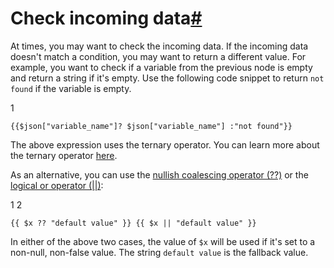 [](https://github.com/n8n-io/n8n-docs/edit/main/docs/code/cookbook/expressions/check-incoming-data.md "Edit this page")

# Check incoming data[#](#check-incoming-data "Permanent link")

At times, you may want to check the incoming data. If the incoming data doesn't match a condition, you may want to return a different value. For example, you want to check if a variable from the previous node is empty and return a string if it's empty. Use the following code snippet to return `not found` if the variable is empty.

1

`{{$json["variable_name"]? $json["variable_name"] :"not found"}}`

The above expression uses the ternary operator. You can learn more about the ternary operator [here](https://developer.mozilla.org/en-US/docs/Web/JavaScript/Reference/Operators/Conditional_Operator).

As an alternative, you can use the [nullish coalescing operator (??)](https://developer.mozilla.org/en-US/docs/Web/JavaScript/Reference/Operators/Nullish_coalescing) or the [logical or operator (||)](https://developer.mozilla.org/en-US/docs/Web/JavaScript/Reference/Operators/Logical_OR):

1
2

`{{ $x ?? "default value" }} {{ $x || "default value" }}`

In either of the above two cases, the value of `$x` will be used if it's set to a non-null, non-false value. The string `default value` is the fallback value.